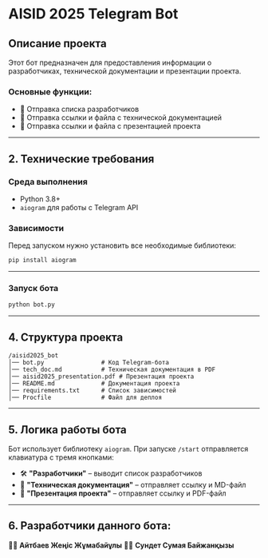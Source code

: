 # AISID 2025 Telegram Bot

## Описание проекта
Этот бот предназначен для предоставления информации о разработчиках, технической документации и презентации проекта.

### Основные функции:
- 📌 Отправка списка разработчиков
- 📄 Отправка ссылки и файла с технической документацией
- 🎥 Отправка ссылки и файла с презентацией проекта

---

## 2. Технические требования
### Среда выполнения
- Python 3.8+
- `aiogram` для работы с Telegram API

### Зависимости
Перед запуском нужно установить все необходимые библиотеки:
```bash
pip install aiogram
```

---

### Запуск бота
```bash
python bot.py
```

---

## 4. Структура проекта
```
/aisid2025_bot
│── bot.py                # Код Telegram-бота
│── tech_doc.md           # Техническая документация в PDF
│── aisid2025_presentation.pdf # Презентация проекта
│── README.md             # Документация проекта
│── requirements.txt      # Список зависимостей
│── Procfile              # Файл для деплоя
```

---

## 5. Логика работы бота
Бот использует библиотеку `aiogram`.
При запуске `/start` отправляется клавиатура с тремя кнопками:
- 🛠 **"Разработчики"** – выводит список разработчиков
- 📄 **"Техническая документация"** – отправляет ссылку и MD-файл
- 🎥 **"Презентация проекта"** – отправляет ссылку и PDF-файл

---

## 6. Разработчики данного бота:
👨‍💻 **Айтбаев Жеңіс Жұмабайұлы**
👩‍💻 **Сундет Сумая Байжанқызы**
